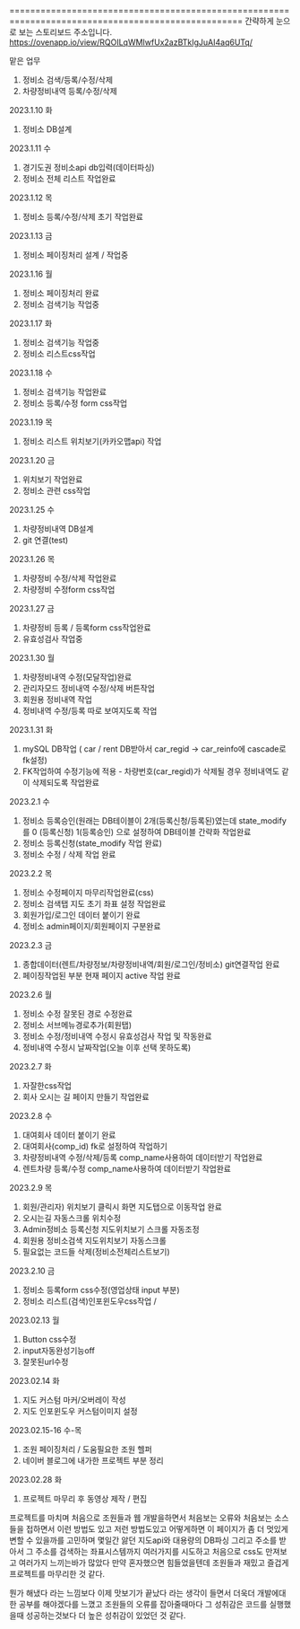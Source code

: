 
===================================================================================================
간략하게 눈으로 보는 스토리보드 주소입니다.
https://ovenapp.io/view/RQOILqWMIwfUx2azBTkIgJuAI4aq6UTq/

맡은 업무
1.	정비소 검색/등록/수정/삭제
2.	차량정비내역 등록/수정/삭제

2023.1.10 화
1.	정비소 DB설계

2023.1.11 수
1.	경기도권 정비소api db입력(데이터파싱)
2.	정비소 전체 리스트 작업완료
	
2023.1.12 목
1.	정비소 등록/수정/삭제 초기 작업완료

2023.1.13 금
1.	정비소 페이징처리 설계 / 작업중

2023.1.16 월
1.	정비소 페이징처리 완료
2.	정비소 검색기능 작업중

2023.1.17 화
1.	정비소 검색기능 작업중
2.	정비소 리스트css작업

2023.1.18 수
1.	정비소 검색기능 작업완료
2.	정비소 등록/수정 form css작업

2023.1.19 목
1.	정비소 리스트 위치보기(카카오맵api) 작업

2023.1.20 금
1.	위치보기 작업완료
2.	정비소 관련 css작업

2023.1.25 수
1.	차량정비내역 DB설계
2.	git 연결(test)

2023.1.26 목
1.	차량정비 수정/삭제 작업완료
2.	차량정비 수정form css작업

2023.1.27 금
1.	차량정비 등록 / 등록form css작업완료
2.	유효성검사 작업중

2023.1.30 월
1.	차량정비내역 수정(모달작업)완료
2.	관리자모드 정비내역 수정/삭제 버튼작업
3.	회원용 정비내역 작업
4.	정비내역 수정/등록 따로 보여지도록 작업

2023.1.31 화
1.	mySQL DB작업 ( car / rent DB받아서 car_regid -> car_reinfo에 cascade로 fk설정)
2.	FK작업하여 수정기능에 적용 - 차량번호(car_regid)가 삭제될 경우 정비내역도 같이 삭제되도록 작업완료

2023.2.1 수
1.	정비소 등록승인(원래는 DB테이블이 2개(등록신청/등록된)였는데 state_modify를 0 (등록신청) 1(등록승인) 으로 설정하여 DB테이블 간략화 작업완료
2.	정비소 등록신청(state_modify 작업 완료)
3.	정비소 수정 / 삭제 작업 완료

2023.2.2 목
1.	정비소 수정페이지 마무리작업완료(css)
2.	정비소 검색탭 지도 초기 좌표 설정 작업완료
3.	회원가입/로그인 데이터 붙이기 완료
4.	정비소 admin페이지/회원페이지 구분완료

2023.2.3 금
1.	종합데이터(렌트/차량정보/차량정비내역/회원/로그인/정비소) git연결작업 완료
2.	페이징작업된 부분 현재 페이지 active 작업 완료

2023.2.6 월
1.	정비소 수정 잘못된 경로 수정완료
2.	정비소 서브메뉴경로추가(회원탭)
3.	정비소 수정/정비내역 수정시 유효성검사 작업 및 작동완료
4.	정비내역 수정시 날짜작업(오늘 이후 선택 못하도록)

2023.2.7 화
1.	자잘한css작업
2.	회사 오시는 길 페이지 만들기 작업완료

2023.2.8 수
1.	대여회사 데이터 붙이기 완료
2.	대여회사(comp_id) fk로 설정하여 작업하기
3.	차량정비내역 수정/삭제/등록 comp_name사용하여 데이터받기 작업완료
4.	렌트차량 등록/수정 comp_name사용하여 데이터받기 작업완료

2023.2.9 목
1.	회원/관리자) 위치보기 클릭시 화면 지도탭으로 이동작업 완료
2.	오시는길 자동스크롤 위치수정
3.	Admin정비소 등록신청 지도위치보기 스크롤 자동조정
4.	회원용 정비소검색 지도위치보기 자동스크롤
5.	필요없는 코드들 삭제(정비소전체리스트보기)

2023.2.10 금
1.	정비소 등록form css수정(영업상태 input 부분)
2.	정비소 리스트(검색)인포윈도우css작업 / 

2023.02.13 월
1.	Button css수정
2.	input자동완성기능off
3.	잘못된url수정

2023.02.14 화
1.	지도 커스텀 마커/오버레이 작성
2.	지도 인포윈도우 커스텀이미지 설정

2023.02.15-16 수-목
1.	조원 페이징처리 / 도움필요한 조원 헬퍼
2.	네이버 블로그에 내가한 프로젝트 부분 정리

2023.02.28 화
1.	프로젝트 마무리 후 동영상 제작 / 편집

프로젝트를 마치며
처음으로 조원들과 웹 개발을하면서 처음보는 오류와 처음보는 소스들을 접하면서 이런 방법도 있고 저런 방법도있고
어떻게하면 이 페이지가 좀 더 멋있게 변할 수 있을까를 고민하며 몇일간 앓던 지도api와 대용량의 DB파싱 
그리고 주소를 받아서 그 주소를 검색하는 좌표시스템까지 여러가지를 시도하고 처음으로 css도 만져보고 여러가지 느끼는바가 많았다
만약 혼자했으면 힘들었을텐데 조원들과 재밌고 즐겁게 프로젝트를 마무리한 것 같다.

뭔가 해냈다 라는 느낌보다 이제 맛보기가 끝났다 라는 생각이 들면서 더욱더 개발에대한 공부를 해야겠다를 느꼈고
조원들의 오류를 잡아줄때마다 그 성취감은 코드를 실행했을때 성공하는것보다 더 높은 성취감이 있었던 것 같다.
